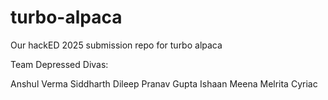# turbo-alpaca
Our hackED 2025 submission repo for turbo alpaca

Team Depressed Divas:

Anshul Verma
Siddharth Dileep
Pranav Gupta
Ishaan Meena
Melrita Cyriac
